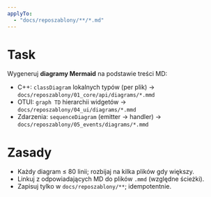 ```yaml
---
applyTo:
  - "docs/reposzablony/**/*.md"
---
```

# Task
Wygeneruj **diagramy Mermaid** na podstawie treści MD:
- C++: `classDiagram` lokalnych typów (per plik) → `docs/reposzablony/01_core/api/diagrams/*.mmd`
- OTUI: `graph TD` hierarchii widgetów → `docs/reposzablony/04_ui/diagrams/*.mmd`
- Zdarzenia: `sequenceDiagram` (emitter → handler) → `docs/reposzablony/05_events/diagrams/*.mmd`

# Zasady
- Każdy diagram ≤ 80 linii; rozbijaj na kilka plików gdy większy.
- Linkuj z odpowiadających MD do plików `.mmd` (względne ścieżki).
- Zapisuj tylko w `docs/reposzablony/**`; idempotentnie.
